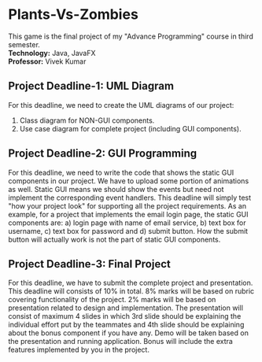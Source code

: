 # Plants-Vs-Zombies
This game is the final project of my "Advance Programming" course in third semester. <br />
<b>Technology:</b> Java, JavaFX <br/>
<b>Professor:</b> Vivek Kumar

## Project Deadline-1: UML Diagram
For this deadline, we need to create the UML diagrams of our project: 
1) Class diagram for NON-GUI components.
2) Use case diagram for complete project (including GUI components).

## Project Deadline-2: GUI Programming
For this deadline, we need to write the code that shows the static GUI components in our project. We have to upload some portion of animations as well. Static GUI means we should show the events but need not implement the corresponding event handlers. This deadline will simply test "how your project look" for supporting all the project requirements. As an example, for a project that implements the email login page, the static GUI components are: a) login page with name of email service, b) text box for username, c) text box for password and d) submit button. How the submit button will actually work is not the part of static GUI components.

## Project Deadline-3: Final Project
For this deadline, we have to submit the complete project and presentation. This deadline will consists of 10% in total. 8% marks will be based on rubric covering functionality of the project. 2% marks will be based on presentation related to design and implementation. The presentation will consist of maximum 4 slides in which 3rd slide should be explaining the individual effort put by the teammates and 4th slide should be explaining about the bonus component if you have any. Demo will be taken based on the presentation and running application. Bonus will include the extra features implemented by you in the project.
